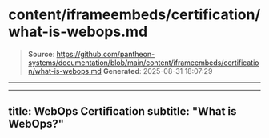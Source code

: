 # content/iframeembeds/certification/what-is-webops.md

> **Source**: https://github.com/pantheon-systems/documentation/blob/main/content/iframeembeds/certification/what-is-webops.md
> **Generated**: 2025-08-31 18:07:29

---

---
title: WebOps Certification
subtitle: "What is WebOps?"
---

<Partial file="certification-guide/what-is-webops.md" />
